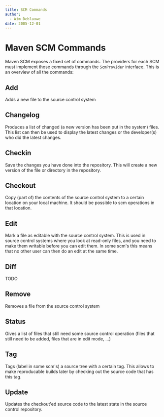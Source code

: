 ```yaml
---
title: SCM Commands
author: 
  - Wim Deblauwe
date: 2005-12-01
---
```


<!-- Licensed to the Apache Software Foundation (ASF) under one-->
<!-- or more contributor license agreements.  See the NOTICE file-->
<!-- distributed with this work for additional information-->
<!-- regarding copyright ownership.  The ASF licenses this file-->
<!-- to you under the Apache License, Version 2.0 (the-->
<!-- "License"); you may not use this file except in compliance-->
<!-- with the License.  You may obtain a copy of the License at-->
<!---->
<!--   http://www.apache.org/licenses/LICENSE-2.0-->
<!---->
<!-- Unless required by applicable law or agreed to in writing,-->
<!-- software distributed under the License is distributed on an-->
<!-- "AS IS" BASIS, WITHOUT WARRANTIES OR CONDITIONS OF ANY-->
<!-- KIND, either express or implied.  See the License for the-->
<!-- specific language governing permissions and limitations-->
<!-- under the License.-->
# Maven SCM Commands

Maven SCM exposes a fixed set of commands. The providers for each SCM must implement those commands through the `ScmProvider` interface. This is an overview of all the commands:

## Add

Adds a new file to the source control system

## Changelog

Produces a list of changed \(a new version has been put in the system\) files. This list can then be used to display the latest changes or the developer\(s\) who did the latest changes.

## Checkin

Save the changes you have done into the repository. This will create a new version of the file or directory in the repository.

## Checkout

Copy \(part of\) the contents of the source control system to a certain location on your local machine. It should be possible to scm operations in that location.

## Edit

Mark a file as editable with the source control system. This is used in source control systems where you look at read-only files, and you need to make them writable before you can edit them. In some scm&apos;s this means that no other user can then do an edit at the same time.

## Diff

TODO

## Remove

Removes a file from the source control system

## Status

Gives a list of files that still need some source control operation \(files that still need to be added, files that are in edit mode, ...\)

## Tag

Tags \(label in some scm&apos;s\) a source tree with a certain tag. This allows to make reproducable builds later by checking out the source code that has this tag.

## Update

Updates the checkout&apos;ed source code to the latest state in the source control repository.

